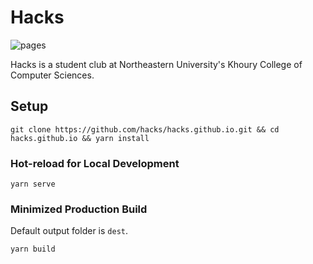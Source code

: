 # Hacks

![pages](https://github.com/hacks/hacks.github.io/workflows/pages/badge.svg)

Hacks is a student club at Northeastern University's Khoury College of Computer Sciences.

## Setup

```
git clone https://github.com/hacks/hacks.github.io.git && cd hacks.github.io && yarn install
```

### Hot-reload for Local Development

```
yarn serve
```

### Minimized Production Build

Default output folder is `dest`.

```
yarn build
```
